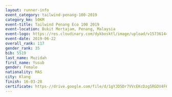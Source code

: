 ```yaml
--- 
layout: runner-info 
event_category: tailwind-penang-100-2019 
category_km: 50KM 
event-title: Tailwind Penang Eco 100 2019 
event-location: Bukit Mertajam, Penang, Malaysia 
event-logo: https://res.cloudinary.com/dykbosktl/image/upload/v1573614442/Logo/Logo_gqlzi3.jpg 
event-date: 2019-06-22 
overall_rank: 117
gender_rank: 35
bib: 5519
last_name: Muzidah
first_name: Yusub
gender: Female
nationality: MAS
city: Klang
finish: 16-03-28
certificate: https-//drive.google.com/file/d/1gYJD5Dr7VVcEKcDzg5RGDV4F6MhJiUlD/view?usp=sharing
--- 
```

